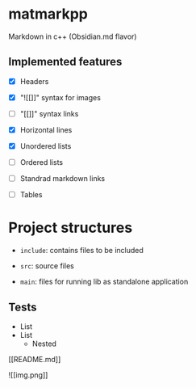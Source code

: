 # matmarkpp

Markdown in c++ (Obsidian.md flavor)

## Implemented features

- [x] Headers
- [x] "![[]]" syntax for images
- [ ] "[[]]" syntax links
- [x] Horizontal lines
- [x] Unordered lists
- [ ] Ordered lists
- [ ] Standrad markdown links
- [ ] Tables


# Project structures

- `include`: contains files to be included
- `src`: source files

- `main`: files for running lib as standalone application



## Tests

- List
- List
   - Nested

[[README.md]]

![[img.png]]
